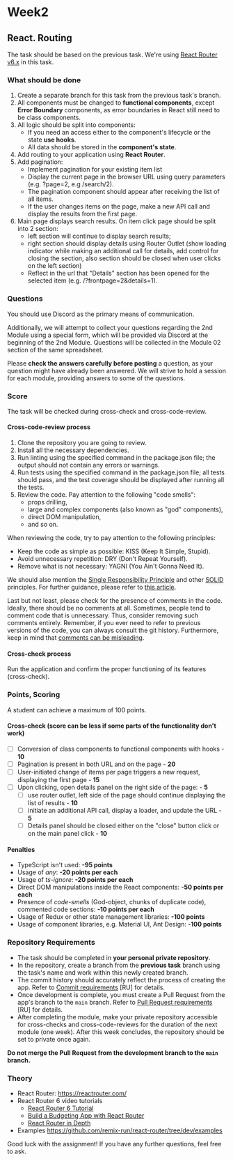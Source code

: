 # Week2

## React. Routing

The task should be based on the previous task. We're using [React Router v6.x](https://reactrouter.com/en/main/start/overview) in this task.

### What should be done

1. Create a separate branch for this task from the previous task's branch.
2. All components must be changed to **functional components**, except **Error Boundary** components, as error boundaries in React still need to be class components.
3. All logic should be split into components:
   - If you need an access either to the component's lifecycle or the state **use hooks**.
   - All data should be stored in the **component's state**.
4. Add routing to your application using **React Router**.
5. Add pagination:
   - Implement pagination for your existing item list
   - Display the current page in the browser URL using query parameters (e.g. ?page=2, e.g /search/2).
   - The pagination component should appear after receiving the list of all items.
   - If the user changes items on the page, make a new API call and display the results from the first page.
6. Main page displays search results. On item click page should be split into 2 section:
   - left section will continue to display search results;
   - right section should display details using Router Outlet (show loading indicator while making an additional call for details, add control for closing the section, also section should be closed when user clicks on the left section)
   - Reflect in the url that "Details" section has been opened for the selected item (e.g. /?frontpage=2&details=1).

### Questions

You should use Discord as the primary means of communication.

Additionally, we will attempt to collect your questions regarding the 2nd Module using a special form, which will be provided via Discord at the beginning of the 2nd Module. Questions will be collected in the Module 02 section of the same spreadsheet.

Please **check the answers carefully before posting** a question, as your question might have already been answered. We will strive to hold a session for each module, providing answers to some of the questions.

### Score

The task will be checked during cross-check and cross-code-review.

#### Cross-code-review process

1. Clone the repository you are going to review.
2. Install all the necessary dependencies.
3. Run linting using the specified command in the package.json file; the output should not contain any errors or warnings.
4. Run tests using the specified command in the package.json file; all tests should pass, and the test coverage should be displayed after running all the tests.
5. Review the code. Pay attention to the following "code smells":
   - props drilling,
   - large and complex components (also known as "god" components),
   - direct DOM manipulation,
   - and so on.

When reviewing the code, try to pay attention to the following principles:

- Keep the code as simple as possible: KISS (Keep It Simple, Stupid).
- Avoid unnecessary repetition: DRY (Don't Repeat Yourself).
- Remove what is not necessary: YAGNI (You Ain't Gonna Need It).

We should also mention the [Single Responsibility Principle](https://en.wikipedia.org/wiki/Single-responsibility_principle) and other [SOLID](https://en.wikipedia.org/wiki/SOLID) principles. For further guidance, please refer to [this article](https://dmitripavlutin.com/7-architectural-attributes-of-a-reliable-react-component/).

Last but not least, please check for the presence of comments in the code. Ideally, there should be no comments at all. Sometimes, people tend to comment code that is unnecessary. Thus, consider removing such comments entirely. Remember, if you ever need to refer to previous versions of the code, you can always consult the git history. Furthermore, keep in mind
that [comments can be misleading](https://blog.devgenius.io/code-should-be-the-one-version-of-the-truth-dont-add-comments-b0bcd8631a9a).

#### Cross-check process

Run the application and confirm the proper functioning of its features (cross-check).

### Points, Scoring

A student can achieve a maximum of 100 points.

#### Cross-check (score can be less if some parts of the functionality don't work)

- [ ] Conversion of class components to functional components with hooks - **10**
- [ ] Pagination is present in both URL and on the page - **20**
- [ ] User-initiated change of items per page triggers a new request, displaying the first page - **15**
- [ ] Upon clicking, open details panel on the right side of the page: - **5**
  - [ ] use router outlet, left side of the page should continue displaying the list of results - **10**
  - [ ] initiate an additional API call, display a loader, and update the URL - **5**
  - [ ] Details panel should be closed either on the "close" button click or on the main panel click - **10**

#### Penalties

- TypeScript isn't used: **-95 points**
- Usage of _any_: **-20 points per each**
- Usage of _ts-ignore_: **-20 points per each**
- Direct DOM manipulations inside the React components: **-50 points per each**
- Presence of _code-smells_ (God-object, chunks of duplicate code), commented code sections: **-10 points per each**
- Usage of Redux or other state management libraries: **-100 points**
- Usage of component libraries, e.g. Material UI, Ant Design: **-100 points**

### Repository Requirements

- The task should be completed in **your personal private repository**.
- In the repository, create a branch from the **previous task** branch using the task's name and work within this newly created branch.
- The commit history should accurately reflect the process of creating the app. Refer to [Commit requirements](https://docs.rs.school/#/git-convention?id=%D0%A2%D1%80%D0%B5%D0%B1%D0%BE%D0%B2%D0%B0%D0%BD%D0%B8%D1%8F-%D0%BA-%D0%B8%D0%BC%D0%B5%D0%BD%D0%B0%D0%BC-%D0%BA%D0%BE%D0%BC%D0%BC%D0%B8%D1%82%D0%BE%D0%B2) [RU] for details.
- Once development is complete, you must create a Pull Request from the app's branch to the `main` branch. Refer to [Pull Request requirements](https://docs.rs.school/#/pull-request-review-process?id=%D0%A2%D1%80%D0%B5%D0%B1%D0%BE%D0%B2%D0%B0%D0%BD%D0%B8%D1%8F-%D0%BA-pull-request-pr) [RU] for details.
- After completing the module, make your private repository accessible for cross-checks and cross-code-reviews for the duration of the next module (one week). After this week concludes, the repository should be set to private once again.

**Do not merge the Pull Request from the development branch to the `main` branch.**

### Theory

- React Router: <https://reactrouter.com/>
- React Router 6 video tutorials
  - [React Router 6 Tutorial](https://www.youtube.com/watch?v=OMQ2QARHPo0&list=PL4cUxeGkcC9iVKmtNuCeIswnQ97in2GGf)
  - [Build a Budgeting App with React Router](https://www.youtube.com/watch?v=VpzeeBeVWeg&list=PL4cUxeGkcC9iNnY07bh_UPaRIQZcJfARY)
  - [React Router in Depth](https://www.youtube.com/watch?v=OMQ2QARHPo0&list=PL4cUxeGkcC9iVKmtNuCeIswnQ97in2GGf)
- Examples <https://github.com/remix-run/react-router/tree/dev/examples>

Good luck with the assignment! If you have any further questions, feel free to ask.

